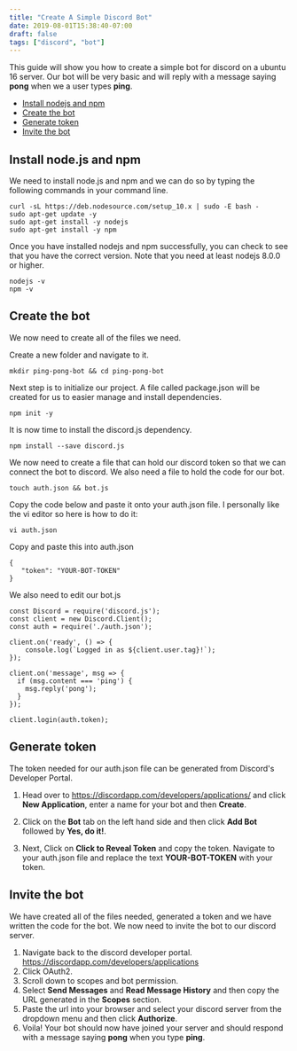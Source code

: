 ```yaml
---
title: "Create A Simple Discord Bot"
date: 2019-08-01T15:38:40-07:00
draft: false
tags: ["discord", "bot"]
---
```


This guide will show you how to create a simple bot for discord on a ubuntu 16 server. Our bot will be very basic and will reply with a message saying **pong** when we a user types **ping**.


- [Install nodejs and npm](#install-nodejs-and-npm)
- [Create the bot](#create-the-bot)
- [Generate token](#generate-token)
- [Invite the bot](#invite-the-bot)

## Install node.js and npm
We need to install node.js and npm and we can do so by typing the following commands in your command line.

```
curl -sL https://deb.nodesource.com/setup_10.x | sudo -E bash -
sudo apt-get update -y
sudo apt-get install -y nodejs
sudo apt-get install -y npm
```

Once you have installed nodejs and npm successfully, you can check to see that you have the correct version. Note that you need at least nodejs 8.0.0 or higher.
```
nodejs -v
npm -v
```
## Create the bot
We now need to create all of the files we need.

Create a new folder and navigate to it.
```
mkdir ping-pong-bot && cd ping-pong-bot
```

Next step is to initialize our project. A file called package.json will be created for us to easier manage and install dependencies.
```
npm init -y
```

It is now time to install the discord.js dependency. 
```
npm install --save discord.js
```

We now need to create a file that can hold our discord token so that we can connect the bot to discord. We also need a file to hold the code for our bot.
```
touch auth.json && bot.js
```

Copy the code below and paste it onto your auth.json file. I personally like the vi editor so here is how to do it:
```
vi auth.json
```

Copy and paste this into auth.json
```
{
   "token": "YOUR-BOT-TOKEN"
}
```

We also need to edit our bot.js
```
const Discord = require('discord.js');
const client = new Discord.Client();
const auth = require('./auth.json');

client.on('ready', () => {
    console.log(`Logged in as ${client.user.tag}!`);
});

client.on('message', msg => {
  if (msg.content === 'ping') {
    msg.reply('pong');
  }
});

client.login(auth.token);
```

## Generate token 
The token needed for our auth.json file can be generated from Discord's Developer Portal.

1. Head over to
https://discordapp.com/developers/applications/ and click **New Application**, enter a name for your bot and then **Create**.

2. Click on the **Bot** tab on the left hand side and then click **Add Bot** followed by **Yes, do it!**.

3. Next, Click on **Click to Reveal Token** and copy the token. Navigate to your auth.json file and replace the text **YOUR-BOT-TOKEN** with your token.

## Invite the bot
We have created all of the files needed, generated a token and we have written the code for the bot. We now need to invite the bot to our discord server.

1. Navigate back to the discord developer portal. https://discordapp.com/developers/applications
2. Click OAuth2.
3. Scroll down to scopes and bot permission.
4. Select **Send Messages** and **Read Message History** and then copy the URL generated in the **Scopes** section.
5. Paste the url into your browser and select your discord server from the dropdown menu and then click **Authorize**.
6. Voila! Your bot should now have joined your server and should respond with a message saying **pong** when you type **ping**.
